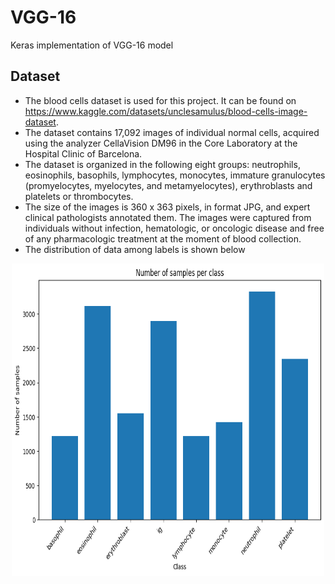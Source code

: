 # VGG-16

Keras implementation of VGG-16 model

## Dataset
- The blood cells dataset is used for this project. It can be found on https://www.kaggle.com/datasets/unclesamulus/blood-cells-image-dataset.
- The dataset contains 17,092 images of individual normal cells, acquired using the analyzer CellaVision DM96 in the Core Laboratory at the Hospital Clinic of Barcelona.
- The dataset is organized in the following eight groups: neutrophils, eosinophils, basophils, lymphocytes, monocytes, immature granulocytes (promyelocytes, myelocytes, and metamyelocytes), erythroblasts and platelets or thrombocytes.
- The size of the images is 360 x 363 pixels, in format JPG, and expert clinical pathologists annotated them. The images were captured from individuals without infection, hematologic, or oncologic disease and free of any pharmacologic treatment at the moment of blood collection.
- The distribution of data among labels is shown below

<div align="center">
  <img src="distribution.png" width="500" height="500">
</div>
